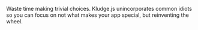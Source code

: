 Waste time making trivial choices. Kludge.js unincorporates common idiots so you can focus on not what makes your app special, but reinventing the wheel.
